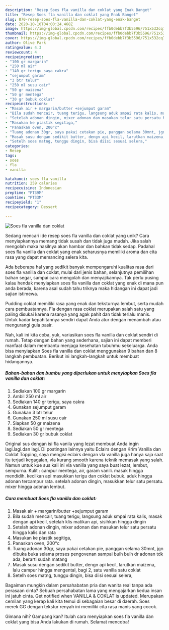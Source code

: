 ```yaml
---
description: "Resep Soes fla vanilla dan coklat yang Enak Banget"
title: "Resep Soes fla vanilla dan coklat yang Enak Banget"
slug: 870-resep-soes-fla-vanilla-dan-coklat-yang-enak-banget
date: 2020-10-10T04:00:24.468Z
image: https://img-global.cpcdn.com/recipes/ffb0debb7f3b5596/751x532cq70/soes-fla-vanilla-dan-coklat-foto-resep-utama.jpg
thumbnail: https://img-global.cpcdn.com/recipes/ffb0debb7f3b5596/751x532cq70/soes-fla-vanilla-dan-coklat-foto-resep-utama.jpg
cover: https://img-global.cpcdn.com/recipes/ffb0debb7f3b5596/751x532cq70/soes-fla-vanilla-dan-coklat-foto-resep-utama.jpg
author: Olive Park
ratingvalue: 4.3
reviewcount: 4
recipeingredient:
- "100 gr margarin"
- "250 ml air"
- "140 gr terigu saya cakra"
- "sejumput garam"
- "3 btr telur"
- "250 ml susu cair"
- "50 gr maizena"
- "50 gr mentega"
- "30 gr bubuk coklat"
recipeinstructions:
- "Masak air + margarin/butter +sejumput garam"
- "Bila sudah mencair, tuang terigu, langsung aduk smpai rata kalis, masak dengan api kecil, setelah klis matikan api, sisihkan hingga dingin"
- "Setelah adonan dingin, mixer adonan dan masukan telur satu persatu hingga kalis dan rata"
- "Masukan ke plastik segitiga,"
- "Panaskan oven, 200°c"
- "Tuang adonan 30gr, saya pakai cetakan pie, panggan selama 30mnt, jgn dibuka buka selama proses pengovenan sampai buih buih dr adonan tdk ada, berarti sudah matang"
- "Masak susu dengan sedikit butter, dengn api kecil, larutkan maizena, lalu campur hingga mengental, bagi 2, satu vanilla satu coklat"
- "Setelh soes matng, tunggu dingin, bisa diisi sesuai selera,"
categories:
- Resep
tags:
- soes
- fla
- vanilla

katakunci: soes fla vanilla 
nutrition: 259 calories
recipecuisine: Indonesian
preptime: "PT39M"
cooktime: "PT33M"
recipeyield: "1"
recipecategory: Dessert

---
```



![Soes fla vanilla dan coklat](https://img-global.cpcdn.com/recipes/ffb0debb7f3b5596/751x532cq70/soes-fla-vanilla-dan-coklat-foto-resep-utama.jpg)

Sedang mencari ide resep soes fla vanilla dan coklat yang unik? Cara menyiapkannya memang tidak susah dan tidak juga mudah. Jika salah mengolah maka hasilnya akan hambar dan bahkan tidak sedap. Padahal soes fla vanilla dan coklat yang enak seharusnya memiliki aroma dan cita rasa yang dapat memancing selera kita.

Ada beberapa hal yang sedikit banyak mempengaruhi kualitas rasa dari soes fla vanilla dan coklat, mulai dari jenis bahan, selanjutnya pemilihan bahan segar, sampai cara mengolah dan menyajikannya. Tak perlu pusing kalau hendak menyiapkan soes fla vanilla dan coklat yang enak di mana pun anda berada, karena asal sudah tahu triknya maka hidangan ini dapat jadi sajian istimewa.

Pudding coklat memiliki rasa yang enak dan teksturnya lembut, serta mudah cara pembuatannya. Fla dengan rasa coklat merupakan salah satu yang paling disukai karena rasanya yang agak pahit dan tidak terlalu manis. Untuk kadar kepahitannya sendiri dapat Anda atur dengan menambah atau mengurangi gula pasir.


Nah, kali ini kita coba, yuk, variasikan soes fla vanilla dan coklat sendiri di rumah. Tetap dengan bahan yang sederhana, sajian ini dapat memberi manfaat dalam membantu menjaga kesehatan tubuhmu sekeluarga. Anda bisa menyiapkan Soes fla vanilla dan coklat menggunakan 9 bahan dan 8 langkah pembuatan. Berikut ini langkah-langkah untuk membuat hidangannya.

<!--inarticleads1-->

##### Bahan-bahan dan bumbu yang diperlukan untuk menyiapkan Soes fla vanilla dan coklat:

1. Sediakan 100 gr margarin
1. Ambil 250 ml air
1. Sediakan 140 gr terigu, saya cakra
1. Gunakan sejumput garam
1. Gunakan 3 btr telur
1. Gunakan 250 ml susu cair
1. Siapkan 50 gr maizena
1. Sediakan 50 gr mentega
1. Sediakan 30 gr bubuk coklat


Original sus dengan isi fla vanila yang lezat membuat Anda ingin lagi.lagi.dan lagi. Di postingan lainnya yaitu Eclairs dengan Krim Vanilla dan Coklat Topping, saya mengisi eclairs dengan vla vanilla juga hanya saja saat itu terjadi kegagalan, vla kurang smooth karena teknik memasak yang salah. Namun untuk kue sus kali ini vla vanilla yang saya buat lezat, lembut, sempurna. Kulit : campur mentega, air, garam vanili. masak hingga mendidih. kecilkan api masukkan terigu dan coklat bubuk. aduk hingga adonan tercampur rata. setelah adonan dingin, masukkan telur satu persatu. mixer hingga adonan lembut. 

<!--inarticleads2-->

##### Cara membuat Soes fla vanilla dan coklat:

1. Masak air + margarin/butter +sejumput garam
1. Bila sudah mencair, tuang terigu, langsung aduk smpai rata kalis, masak dengan api kecil, setelah klis matikan api, sisihkan hingga dingin
1. Setelah adonan dingin, mixer adonan dan masukan telur satu persatu hingga kalis dan rata
1. Masukan ke plastik segitiga,
1. Panaskan oven, 200°c
1. Tuang adonan 30gr, saya pakai cetakan pie, panggan selama 30mnt, jgn dibuka buka selama proses pengovenan sampai buih buih dr adonan tdk ada, berarti sudah matang
1. Masak susu dengan sedikit butter, dengn api kecil, larutkan maizena, lalu campur hingga mengental, bagi 2, satu vanilla satu coklat
1. Setelh soes matng, tunggu dingin, bisa diisi sesuai selera,


Bagaiman mungkin dalam persahabatan pria dan wanita real tanpa ada perasaan cinta? Sebuah persahabatan lama yang mengajarkan kedua insan ini jatuh cinta. Get notified when VANILLA &amp; COKLAT is updated. Merupakan cemilan yang kerap kali kita temui di sebagaian besar di daerah. Soes merek GG dengan tekstur renyah ini memiliki cita rasa manis yang cocok. 

Gimana nih? Gampang kan? Itulah cara menyiapkan soes fla vanilla dan coklat yang bisa Anda lakukan di rumah. Selamat mencoba!
